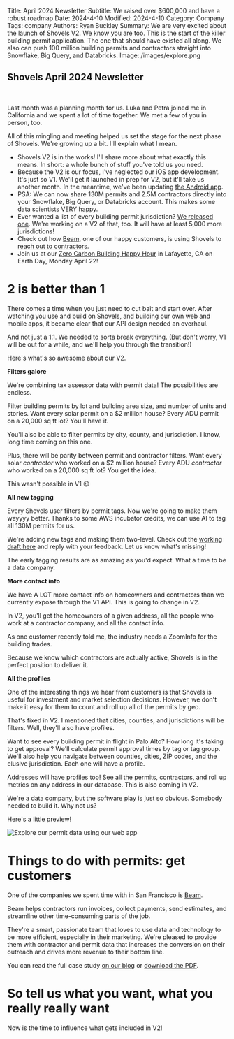 Title: April 2024 Newsletter
Subtitle: We raised over $600,000 and have a robust roadmap
Date: 2024-4-10
Modified: 2024-4-10
Category: Company
Tags: company
Authors: Ryan Buckley
Summary: We are very excited about the launch of Shovels V2. We know you are too. This is the start of the killer building permit application. The one that should have existed all along. We also can push 100 million building permits and contractors straight into Snowflake, Big Query, and Databricks.
Image: /images/explore.png

## Shovels April 2024 Newsletter
<br>

Last month was a planning month for us. Luka and Petra joined me in California and we spent a lot of time together. We met a few of you in person, too.

All of this mingling and meeting helped us set the stage for the next phase of Shovels. We're growing up a bit. I'll explain what I mean. 

*   Shovels V2 is in the works! I'll share more about what exactly this means. In short: a whole bunch of stuff you've told us you need.
*   Because the V2 is our focus, I've neglected our iOS app development. It's just so V1. We'll get it launched in prep for V2, but it'll take us another month. In the meantime, we've been updating [the Android app](https://play.google.com/store/apps/details?id=com.shovels.shovels1).  
*   PSA: We can now share 130M permits and 2.5M contractors directly into your Snowflake, Big Query, or Databricks account. This makes some data scientists VERY happy. 
*   Ever wanted a list of every building permit jurisdiction? [We released one](https://www.shovels.ai/blog/list-of-all-building-permit-jurisdictions/). We're working on a V2 of that, too. It will have at least 5,000 more jurisdictions!
*   Check out how [Beam](https://www.trybeam.com/), one of our happy customers, is using Shovels to [reach out to contractors](https://www.shovels.ai/blog/case-study-revolutionizing-lead-generation-for-beam/). 
*   Join us at our [Zero Carbon Building Happy Hour](https://lu.ma/z40116as) in Lafayette, CA on Earth Day, Monday April 22!

2 is better than 1
==================

There comes a time when you just need to cut bait and start over. After watching you use and build on Shovels, and building our own web and mobile apps, it became clear that our API design needed an overhaul. 

And not just a 1.1. We needed to sorta break everything. (But don't worry, V1 will be out for a while, and we'll help you through the transition!)

Here's what's so awesome about our V2. 

**Filters galore**

We're combining tax assessor data with permit data! The possibilities are endless. 

Filter building permits by lot and building area size, and number of units and stories. Want every solar permit on a $2 million house? Every ADU permit on a 20,000 sq ft lot? You'll have it.

You'll also be able to filter permits by city, county, and jurisdiction. I know, long time coming on this one.

Plus, there will be parity between permit and contractor filters. Want every solar _contractor_ who worked on a $2 million house? Every ADU _contractor_ who worked on a 20,000 sq ft lot? You get the idea.

This wasn't possible in V1 😉

**All new tagging**

Every Shovels user filters by permit tags. Now we're going to make them wayyyy better. Thanks to some AWS incubator credits, we can use AI to tag all 130M permits for us.

We're adding new tags and making them two-level. Check out the [working draft here](https://docs.google.com/spreadsheets/d/15rq0VbzD1FKcBzWAhGaAwbqlqm-BZa6nhM8F_qyNcMQ/edit#gid=0) and reply with your feedback. Let us know what's missing! 

The early tagging results are as amazing as you'd expect. What a time to be a data company. 

**More contact info**

We have A LOT more contact info on homeowners and contractors than we currently expose through the V1 API. This is going to change in V2.

In V2, you'll get the homeowners of a given address, all the people who work at a contractor company, and all the contact info.

As one customer recently told me, the industry needs a ZoomInfo for the building trades.

Because we know which contractors are actually active, Shovels is in the perfect position to deliver it. 

**All the profiles**

One of the interesting things we hear from customers is that Shovels is useful for investment and market selection decisions. However, we don't make it easy for them to count and roll up all of the permits by geo.

That's fixed in V2. I mentioned that cities, counties, and jurisdictions will be filters. Well, they'll also have profiles. 

Want to see every building permit in flight in Palo Alto? How long it's taking to get approval? We'll calculate permit approval times by tag or tag group. We'll also help you navigate between counties, cities, ZIP codes, and the elusive jurisdiction. Each one will have a profile.

Addresses will have profiles too! See all the permits, contractors, and roll up metrics on any address in our database. This is also coming in V2. 

We're a data company, but the software play is just so obvious. Somebody needed to build it. Why not us? 

Here's a little preview!

![Explore our permit data using our web app]({static}/images/explore.png)

Things to do with permits: get customers
========================================

One of the companies we spent time with in San Francisco is [Beam](https://www.trybeam.com/).

Beam helps contractors run invoices, collect payments, send estimates, and streamline other time-consuming parts of the job.

They're a smart, passionate team that loves to use data and technology to be more efficient, especially in their marketing. We're pleased to provide them with contractor and permit data that increases the conversion on their outreach and drives more revenue to their bottom line.

You can read the full case study [on our blog]({filename}case-beam.md) or [download the PDF]({static}/pdfs/Shovels_Beam.pdf).

So tell us what you want, what you really really want
=====================================================

Now is the time to influence what gets included in V2!